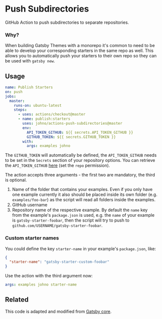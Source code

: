 # Push Subdirectories

GitHub Action to push subdirectories to separate repositories.

### Why?

When building Gatsby Themes with a monorepo it's common to need to
be able to develop your corresponding starters in the same repo as
well. This allows you to automatically push your starters to their
own repo so they can be used with `gatsby new`.

## Usage

```yml
name: Publish Starters
on: push
jobs:
  master:
    runs-on: ubuntu-latest
    steps:
      - uses: actions/checkout@master
      - name: publish:starters
        uses: johno/actions-push-subdirectories@master
        env:
          API_TOKEN_GITHUB: ${{ secrets.API_TOKEN_GITHUB }}
          GITHUB_TOKEN: ${{ secrets.GITHUB_TOKEN }}
        with:
          args: examples johno
```

The `GITHUB_TOKEN` will automatically be defined, the `API_TOKEN_GITHUB` needs to be set in the `Secrets` section of your repository options. You can retrieve the `API_TOKEN_GITHUB` [here](https://github.com/settings/tokens) (set the `repo` permission).

The action accepts three arguments - the first two are mandatory, the third is optional.

1. Name of the folder that contains your examples. Even if you only have one example currently it also should be placed inside its own folder (e.g. `examples/foo-bar`) as the script will read all folders inside the examples.
2. GitHub username
3. Repository name of the respective example. By default the `name` key from the example's `package.json` is used, e.g. the `name` of your example is `gatsby-starter-foobar`, then the script will try to push to `github.com/USERNAME/gatsby-starter-foobar`.

### Custom starter names

You could define the key `starter-name` in your example's `package.json`, like:

```json
{
  "starter-name": "gatsby-starter-custom-foobar"
}
```

Use the action with the third argument now:

```yml
args: examples johno starter-name
```

## Related

This code is adapted and modified from [Gatsby core](https://github.com/gatsbyjs/gatsby/blob/8933ca9b3bf2c9b4fd580dd437d8695c3be705b7/scripts/clone-and-validate.sh).
